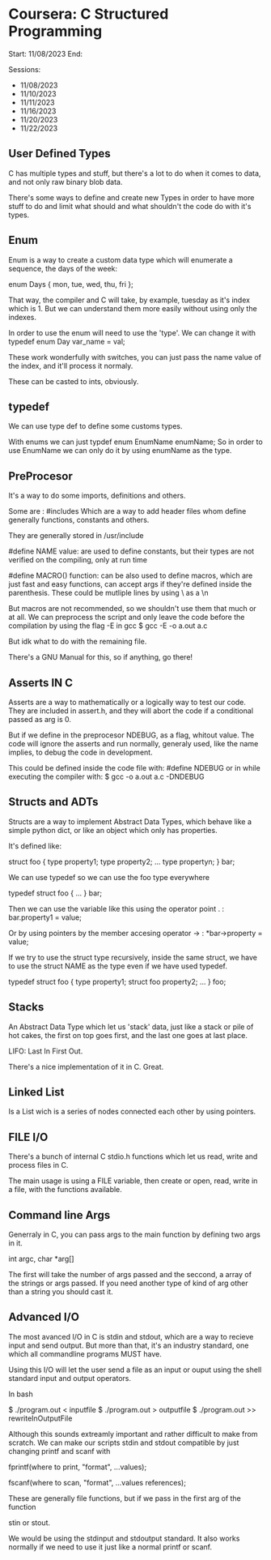 # Coursera: C Structured Programming

Start: 11/08/2023
End: 

Sessions:
- 11/08/2023
- 11/10/2023
- 11/11/2023
- 11/16/2023
- 11/20/2023
- 11/22/2023

## User Defined Types 

C has multiple types and stuff, but there's a lot to do 
when it comes to data, and not only raw binary blob data.

There's some ways to define and create new Types in order to 
have more stuff to do and limit what should and what shouldn't the code do
with it's types.

## Enum

Enum is a way to create a custom data type which will enumerate a sequence, 
the days of the week: 

enum Days { mon, tue, wed, thu, fri };

That way, the compiler and C will take, by example, tuesday as it's index which is 1.
But we can understand them more easily without using only the indexes.

In order to use the enum will need to use the 'type'. We can change it with typedef
enum Day var\_name = val;

These work wonderfully with switches, you can just pass the name value of the index, and
it'll process it normaly.

These can be casted to ints, obviously.

## typedef

We can use type def to define some customs types.

With enums we can just
typdef enum EnumName enumName;
So in order to use EnumName we can only do it by using enumName as the type.

## PreProcesor
It's a way to do some imports, definitions and others. 

Some are : #includes <lib>
Which are a way to add header files whom define generally functions, 
constants and others.

They are generally stored in /usr/include

#define NAME value: are used to define constants, 
but their types are not verified on the compiling, only at run time

#define MACRO() function: can be also used to define macros, 
which are just fast and easy functions, can accept args if they're defined inside the parenthesis.
These could be mutliple lines by using \\ as a \\n

But macros are not recommended, so we shouldn't use them that much or at all. 
We can preprocess the script and only leave the code before the compilation by using the flag -E in gcc
$ gcc -E -o a.out a.c

But idk what to do with the remaining file.

There's a GNU Manual for this, so if anything, go there!

## Asserts IN C

Asserts are a way to mathematically or a logically way to test our code. 
They are included in assert.h, and they will abort the code if a conditional passed as arg
is 0.

But if we define in the preprocesor NDEBUG, as a flag, whitout value. The code will ignore the 
asserts and run normally, generaly used, like the name implies, to debug the code in development.

This could be defined inside the code file with:
#define NDEBUG
or in while executing the compiler with:
$ gcc -o a.out a.c -DNDEBUG

## Structs and ADTs

Structs are a way to implement Abstract Data Types, which behave like a simple python dict, or like an object
which only has properties.

It's defined like:

struct foo {
	type property1;
	type property2;
	...
	type propertyn;
} bar;

We can use typedef so we can use the foo type everywhere

typedef struct foo { 
	... 
} bar;

Then we can use the variable like this using the operator point  .  :
bar.property1 = value;

Or by using pointers by the member accesing operator  ->  :
\*bar\-\>property = value;

If we try to use the struct type recursively, inside the same struct, we have to use the struct NAME
as the type even if we have used typedef.

typedef struct foo {
	type property1;
	struct foo property2;
	...
} foo;

## Stacks

An Abstract Data Type which let us 'stack' data, just like a stack or pile of hot cakes, 
the first on top goes first, and the last one goes at last place.

LIFO: Last In First Out.

There's a nice implementation of it in C. Great.

## Linked List

Is a List wich is a series of nodes connected each other by using pointers.

## FILE I/O

There's a bunch of internal C stdio.h functions which let us read, write and process files in C.

The main usage is using a FILE variable, then create or open, read, write in a file, with the functions available.

## Command line Args

Generraly in C, you can pass args to the main function by defining two args in it.

int argc, char \*arg[]

The first will take the number of args passed and the seccond, a array of the strings or args passed.
If you need another type of kind of arg other than a string you should cast it.

## Advanced I/O

The most avanced I/O in C is stdin and stdout, which are a way to recieve input and send output.
But more than that, it's an industry standard, one which all commandline programs MUST have.

Using this I/O will let the user send a file as an input or ouput using the shell standard input and output
operators.

In bash

$ ./program.out < inputfile
$ ./program.out > outputfile
$ ./program.out >> rewriteInOutputFile

Although this sounds extreamly important and rather difficult to make from scratch. We can make our 
scripts stdin and stdout compatible by just changing printf and scanf with 

fprintf(where to print, "format", ...values);

fscanf(where to scan, "format", ...values references);

These are generally file functions, but if we pass in the first arg of the function

stin or stout. 

We would be using the stdinput and stdoutput standard.
It also works normally if we need to use it just like a normal printf or scanf.
